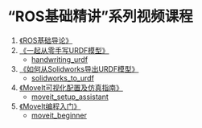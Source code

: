 # “ROS基础精讲”系列视频课程

1. [《ROS基础导论》](https://class.guyuehome.com/detail/p_5e19e9f13e191_E8SHGCbk/6)
2. [《一起从零手写URDF模型》](https://class.guyuehome.com/detail/p_5e1eea4fe1e5c_Igm126Xn/6)
   - <a href="https://github.com/huchunxu/ros_basic_tutorials/tree/master/handwriting_urdf" target="_blank">handwriting_urdf</a>
3. [《如何从Solidworks导出URDF模型》](https://class.guyuehome.com/detail/p_5e32dce7906e0_6TqS7BwX/6)
   - <a href="https://github.com/huchunxu/ros_basic_tutorials/tree/master/solidworks_to_urdf" target="_blank">solidworks_to_urdf</a>
4. [《MoveIt可视化配置及仿真指南》](https://class.guyuehome.com/detail/p_5e71966b3fdfd_g4DpRGg9/6)
   - <a href="https://github.com/huchunxu/ros_basic_tutorials/tree/master/moveit_setup_assistant" target="_blank">moveit_setup_assistant</a>
5. [《MoveIt编程入门》](https://class.guyuehome.com/detail/p_5e8e8e85b1e8f_9TdYxswq/6)
   - <a href="https://github.com/huchunxu/ros_basic_tutorials/tree/master/moveit_beginner" target="_blank">moveit_beginner</a>